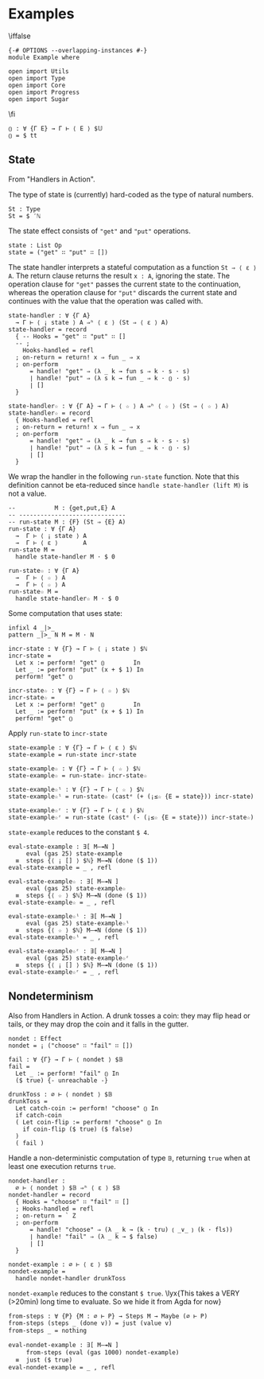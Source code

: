 # Examples

\iffalse

```
{-# OPTIONS --overlapping-instances #-}
module Example where

open import Utils
open import Type
open import Core
open import Progress
open import Sugar
```

\fi

```
⦅⦆ : ∀ {Γ E} → Γ ⊢ ⟨ E ⟩ $𝕌
⦅⦆ = $ tt
```

## State

From "Handlers in Action".

The type of state is (currently) hard-coded as the type of natural numbers.
```
St : Type
St = $ ′ℕ
```

The state effect consists of `"get"` and `"put"` operations.
```
state : List Op
state = ("get" ∷ "put" ∷ [])
```

The state handler interprets a stateful computation as a function `St ⇒ ⟨ ε ⟩ A`.
The return clause returns the result `x : A`, ignoring the state.
The operation clause for `"get"` passes the current state to the continuation,
whereas the operation clause for `"put"` discards the current state and continues with the
value that the operation was called with.
```
state-handler : ∀ {Γ A}
  → Γ ⊢ ⟨ ¡ state ⟩ A ⇒ʰ ⟨ ε ⟩ (St ⇒ ⟨ ε ⟩ A)
state-handler = record
  { -- Hooks = "get" ∷ "put" ∷ []
  -- ;
    Hooks-handled = refl
  ; on-return = return! x ⇒ fun _ ⇒ x
  ; on-perform
      = handle! "get" ⇒ (λ _ k → fun s ⇒ k · s · s)
      ∣ handle! "put" ⇒ (λ s k → fun _ ⇒ k · ⦅⦆ · s)
      ∣ []
  }
```

```
state-handler☆ : ∀ {Γ A} → Γ ⊢ ⟨ ☆ ⟩ A ⇒ʰ ⟨ ☆ ⟩ (St ⇒ ⟨ ☆ ⟩ A)
state-handler☆ = record
  { Hooks-handled = refl
  ; on-return = return! x ⇒ fun _ ⇒ x
  ; on-perform
      = handle! "get" ⇒ (λ _ k → fun s ⇒ k · s · s)
      ∣ handle! "put" ⇒ (λ s k → fun _ ⇒ k · ⦅⦆ · s)
      ∣ []
  }
```

We wrap the handler in the following `run-state` function.
Note that this definition cannot be eta-reduced since
`handle state-handler (lift M)` is not a value.
```
--           M : {get,put,E} A
-- ------------------------------
-- run-state M : {F} (St ⇒ {E} A)
run-state : ∀ {Γ A}
  →  Γ ⊢ ⟨ ¡ state ⟩ A
  →  Γ ⊢ ⟨ ε ⟩       A
run-state M =
  handle state-handler M · $ 0
```

```
run-state☆ : ∀ {Γ A}
  →  Γ ⊢ ⟨ ☆ ⟩ A
  →  Γ ⊢ ⟨ ☆ ⟩ A
run-state☆ M =
  handle state-handler☆ M · $ 0
```

Some computation that uses state:
```
infixl 4 _|>_
pattern _|>_ N M = M · N

incr-state : ∀ {Γ} → Γ ⊢ ⟨ ¡ state ⟩ $ℕ
incr-state =
  Let x := perform! "get" ⦅⦆        In
  Let _ := perform! "put" (x + $ 1) In
  perform! "get" ⦅⦆

incr-state☆ : ∀ {Γ} → Γ ⊢ ⟨ ☆ ⟩ $ℕ
incr-state☆ =
  Let x := perform! "get" ⦅⦆        In
  Let _ := perform! "put" (x + $ 1) In
  perform! "get" ⦅⦆
```

Apply `run-state` to `incr-state`
```
state-example : ∀ {Γ} → Γ ⊢ ⟨ ε ⟩ $ℕ
state-example = run-state incr-state

state-example☆ : ∀ {Γ} → Γ ⊢ ⟨ ☆ ⟩ $ℕ
state-example☆ = run-state☆ incr-state☆

state-example☆ˡ : ∀ {Γ} → Γ ⊢ ⟨ ☆ ⟩ $ℕ
state-example☆ˡ = run-state☆ (castᵉ (+ (¡≤☆ {E = state})) incr-state)

state-example☆ʳ : ∀ {Γ} → Γ ⊢ ⟨ ε ⟩ $ℕ
state-example☆ʳ = run-state (castᵉ (- (¡≤☆ {E = state})) incr-state☆)
```

`state-example` reduces to the constant `$ 4`.
```
eval-state-example : ∃[ M—↠N ]
     eval (gas 25) state-example
  ≡  steps {⟨ ¡ [] ⟩ $ℕ} M—↠N (done ($ 1))
eval-state-example = _ , refl

eval-state-example☆ : ∃[ M—↠N ]
     eval (gas 25) state-example☆
  ≡  steps {⟨ ☆ ⟩ $ℕ} M—↠N (done ($ 1))
eval-state-example☆ = _ , refl

eval-state-example☆ˡ : ∃[ M—↠N ]
     eval (gas 25) state-example☆ˡ
  ≡  steps {⟨ ☆ ⟩ $ℕ} M—↠N (done ($ 1))
eval-state-example☆ˡ = _ , refl

eval-state-example☆ʳ : ∃[ M—↠N ]
     eval (gas 25) state-example☆ʳ
  ≡  steps {⟨ ¡ [] ⟩ $ℕ} M—↠N (done ($ 1))
eval-state-example☆ʳ = _ , refl
```

## Nondeterminism

Also from Handlers in Action.
A drunk tosses a coin: they may flip head or tails, or they may drop the coin
and it falls in the gutter.
```
nondet : Effect
nondet = ¡ ("choose" ∷ "fail" ∷ [])

fail : ∀ {Γ} → Γ ⊢ ⟨ nondet ⟩ $𝔹
fail =
  Let _ := perform! "fail" ⦅⦆ In
  ($ true) {- unreachable -}

drunkToss : ∅ ⊢ ⟨ nondet ⟩ $𝔹
drunkToss =
  Let catch-coin := perform! "choose" ⦅⦆ In
  if catch-coin
  ( Let coin-flip := perform! "choose" ⦅⦆ In
    if coin-flip ($ true) ($ false)
  )
  ( fail )
```

Handle a non-deterministic computation of type `𝔹`,
returning `true` when at least one execution returns `true`.
```
nondet-handler :
  ∅ ⊢ ⟨ nondet ⟩ $𝔹 ⇒ʰ ⟨ ε ⟩ $𝔹
nondet-handler = record
  { Hooks = "choose" ∷ "fail" ∷ []
  ; Hooks-handled = refl
  ; on-return = ` Z
  ; on-perform
      = handle! "choose" ⇒ (λ _ k → (k · tru) ⦅ _∨_ ⦆ (k · fls))
      ∣ handle! "fail" ⇒ (λ _ k → $ false)
      ∣ []
  }
```

```
nondet-example : ∅ ⊢ ⟨ ε ⟩ $𝔹
nondet-example =
  handle nondet-handler drunkToss
```

`nondet-example` reduces to the constant `$ true`.
\lyx{This takes a VERY (>20min) long time to evaluate. So we hide it from Agda for now}
```txt
from-steps : ∀ {P} {M : ∅ ⊢ P} → Steps M → Maybe (∅ ⊢ P)
from-steps (steps _ (done v)) = just (value v)
from-steps _ = nothing

eval-nondet-example : ∃[ M—↠N ]
     from-steps (eval (gas 1000) nondet-example)
  ≡  just ($ true)
eval-nondet-example = _ , refl
```

